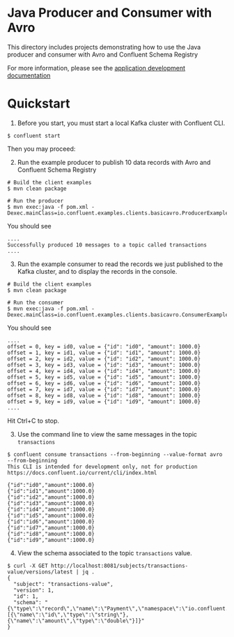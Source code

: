 # Java Producer and Consumer with Avro

This directory includes projects demonstrating how to use the Java producer and consumer with Avro and Confluent Schema Registry

For more information, please see the [application development documentation](https://docs.confluent.io/current/api-javadoc.html)


# Quickstart

1. Before you start, you must start a local Kafka cluster with Confluent CLI.

```
$ confluent start
```

Then you may proceed:

2. Run the example producer to publish 10 data records with Avro and Confluent Schema Registry

```shell
# Build the client examples
$ mvn clean package
		
# Run the producer
$ mvn exec:java -f pom.xml -Dexec.mainClass=io.confluent.examples.clients.basicavro.ProducerExample
```

You should see
		
```shell
....
Successfully produced 10 messages to a topic called transactions
....
```
		

3. Run the example consumer to read the records we just published to the Kafka cluster, and to display the records in the console.

```shell
# Build the client examples
$ mvn clean package

# Run the consumer
$ mvn exec:java -f pom.xml -Dexec.mainClass=io.confluent.examples.clients.basicavro.ConsumerExample
```

You should see

```shell
....
offset = 0, key = id0, value = {"id": "id0", "amount": 1000.0}
offset = 1, key = id1, value = {"id": "id1", "amount": 1000.0}
offset = 2, key = id2, value = {"id": "id2", "amount": 1000.0}
offset = 3, key = id3, value = {"id": "id3", "amount": 1000.0}
offset = 4, key = id4, value = {"id": "id4", "amount": 1000.0}
offset = 5, key = id5, value = {"id": "id5", "amount": 1000.0}
offset = 6, key = id6, value = {"id": "id6", "amount": 1000.0}
offset = 7, key = id7, value = {"id": "id7", "amount": 1000.0}
offset = 8, key = id8, value = {"id": "id8", "amount": 1000.0}
offset = 9, key = id9, value = {"id": "id9", "amount": 1000.0}
....
```

Hit Ctrl+C to stop.


3. Use the command line to view the same messages in the topic `transactions`

```shell
$ confluent consume transactions --from-beginning --value-format avro --from-beginning
This CLI is intended for development only, not for production
https://docs.confluent.io/current/cli/index.html

{"id":"id0","amount":1000.0}
{"id":"id1","amount":1000.0}
{"id":"id2","amount":1000.0}
{"id":"id3","amount":1000.0}
{"id":"id4","amount":1000.0}
{"id":"id5","amount":1000.0}
{"id":"id6","amount":1000.0}
{"id":"id7","amount":1000.0}
{"id":"id8","amount":1000.0}
{"id":"id9","amount":1000.0}
```

4. View the schema associated to the topic `transactions` value.

```shell
$ curl -X GET http://localhost:8081/subjects/transactions-value/versions/latest | jq .
{
  "subject": "transactions-value",
  "version": 1,
  "id": 1,
  "schema": "{\"type\":\"record\",\"name\":\"Payment\",\"namespace\":\"io.confluent.examples.clients.basicavro\",\"fields\":[{\"name\":\"id\",\"type\":\"string\"},{\"name\":\"amount\",\"type\":\"double\"}]}"
}
```

